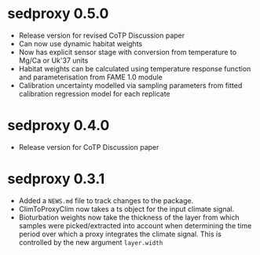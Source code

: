 # sedproxy 0.5.0

* Release version for revised CoTP Discussion paper
* Can now use dynamic habitat weights
* Now has explicit sensor stage with conversion from temperature to Mg/Ca or Uk'37 units
* Habitat weights can be calculated using temperature response function and parameterisation from FAME 1.0 module
* Calibration uncertainty modelled via sampling parameters from fitted calibration regression model for each replicate


# sedproxy 0.4.0

* Release version for CoTP Discussion paper

# sedproxy 0.3.1

* Added a `NEWS.md` file to track changes to the package.
* ClimToProxyClim now takes a ts object for the input climate signal.
* Bioturbation weights now take the thickness of the layer from which samples were picked/extracted into account when determining the time period over which a proxy integrates the climate signal. This is controlled by the new argument `layer.width`

